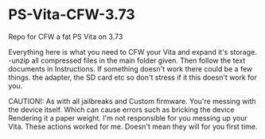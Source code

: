 # PS-Vita-CFW-3.73
Repo for CFW a fat PS Vita on 3.73

Everything here is what you need to CFW your Vita and expand it's storage.
-unzip all compressed files in the main folder given. Then follow the text documents in 
Instructions.
If something doesn't work there could be a few things. the adapter, the SD card etc so don't stress if it this doesn't work for you.

CAUTION!:
As with all jailbreaks and Custom firmware. You're messing 
with the device itself. Which can cause errors such as bricking the device
Rendering it a paper weight.
I'm not responsible for you messing up your Vita.
These actions worked for me. Doesn't mean they will for you first time.
